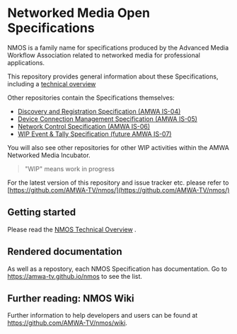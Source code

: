 # Networked Media Open Specifications

NMOS is a family name for specifications produced by the Advanced Media Workflow Association related to networked media for professional applications.

This repository provides general information about these Specifications, including a [technical overview](NMOS%20Technical%20Overview.md)

Other repositories contain the Specifications themselves:

* [Discovery and Registration Specification (AMWA IS-04)](https://github.com/AMWA-TV/nmos-discovery-registration)
* [Device Connection Management Specification (AMWA IS-05)](https://github.com/AMWA-TV/nmos-device-connection-management)
* [Network Control Specification (AMWA IS-06)](https://github.com/AMWA-TV/nmos-network-control)
* [WIP Event & Tally Specification (future AMWA IS-07)](https://github.com/AMWA-TV/nmos-event-tally)

You will also see other repositories for other WIP activities within the AMWA Networked Media Incubator.

> "WIP" means work in progress

For the latest version of this repository and issue tracker etc. please refer to [https://github.com/AMWA-TV/nmos/](https://github.com/AMWA-TV/nmos/)

## Getting started

Please read the [NMOS Technical Overview](NMOS%20Technical%20Overview.md)
.

## Rendered documentation

As well as a repostory, each NMOS Specification has documentation.  Go to <https://amwa-tv.github.io/nmos> to see the list.

## Further reading: NMOS Wiki

Further information to help developers and users can be found at <https://github.com/AMWA-TV/nmos/wiki>.